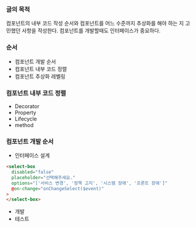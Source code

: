 ### 글의 목적
컴포넌트의 내부 코드 작성 순서와 컴포넌트를 어느 수준까지 추상화를 해야 하는 지 고민했던 사항을 작성한다. 컴포넌트를 개발할때도 인터페이스가 중요하다. 

### 순서
- 컴포넌트 개발 순서
- 컴포넌트 내부 코드 정렬
- 컴포넌트 추상화 레벨링

### 컴포넌트 내부 코드 정렬
- Decorator
- Property
- Lifecycle
- method

### 컴포넌트 개발 순서
- 인터페이스 설계
```html
<select-box
  disabled="false"
  placeholder="선택해주세요."
  options="['서비스 변경', '정책 고지', '시스템 장애', '프론트 장애']"
  @on-change="onChangeSelect($event)"
>
</select-box>
```
- 개발
- 테스트